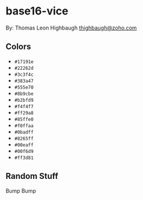 # base16-vice

By: Thomas Leon Highbaugh thighbaugh@zoho.com

## Colors

* `#17191e`
* `#22262d`
* `#3c3f4c`
* `#383a47`
* `#555e70`
* `#8b9cbe`
* `#b2bfd9`
* `#f4f4f7`
* `#ff29a8`
* `#85ffe0`
* `#f0ffaa`
* `#0badff`
* `#8265ff`
* `#00eaff`
* `#00f6d9`
* `#ff3d81`

## Random Stuff

Bump
Bump
